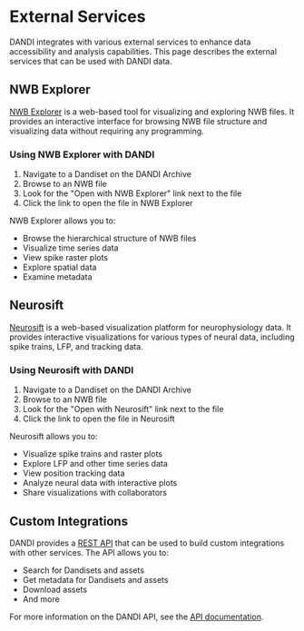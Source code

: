 # External Services

DANDI integrates with various external services to enhance data accessibility and analysis capabilities. This page describes the external services that can be used with DANDI data.

## NWB Explorer

[NWB Explorer](https://nwbexplorer.opensourcebrain.org/) is a web-based tool for visualizing and exploring NWB files. It provides an interactive interface for browsing NWB file structure and visualizing data without requiring any programming.

### Using NWB Explorer with DANDI

1. Navigate to a Dandiset on the DANDI Archive
2. Browse to an NWB file
3. Look for the "Open with NWB Explorer" link next to the file
4. Click the link to open the file in NWB Explorer

NWB Explorer allows you to:
- Browse the hierarchical structure of NWB files
- Visualize time series data
- View spike raster plots
- Explore spatial data
- Examine metadata

## Neurosift

[Neurosift](https://neurosift.app/) is a web-based visualization platform for neurophysiology data. It provides interactive visualizations for various types of neural data, including spike trains, LFP, and tracking data.

### Using Neurosift with DANDI

1. Navigate to a Dandiset on the DANDI Archive
2. Browse to an NWB file
3. Look for the "Open with Neurosift" link next to the file
4. Click the link to open the file in Neurosift

Neurosift allows you to:
- Visualize spike trains and raster plots
- Explore LFP and other time series data
- View position tracking data
- Analyze neural data with interactive plots
- Share visualizations with collaborators

## Custom Integrations

DANDI provides a [REST API](https://api.dandiarchive.org/swagger) that can be used to build custom integrations with other services. The API allows you to:

- Search for Dandisets and assets
- Get metadata for Dandisets and assets
- Download assets
- And more

For more information on the DANDI API, see the [API documentation](../../api/rest-api.md).
